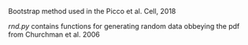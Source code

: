 Bootstrap method used in the Picco et al. Cell, 2018

*rnd.py* contains functions for generating random data obbeying the pdf from Churchman et al. 2006
